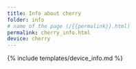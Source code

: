 ```yaml
---
title: Info about cherry
folder: info
# name of the page (/{{permalink}}.html)
permalink: cherry_info.html
device: cherry
---
```

{% include templates/device_info.md %}
